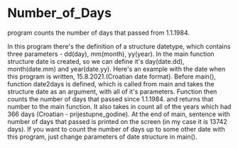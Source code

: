 # Number_of_Days
program counts the number of days that passed from 1.1.1984.

In this program there's the definition of a structure datetype, which contains three parameters - dd(day), mm(month), yy(year).
In the main function structure date is created, so we can define it's day(date.dd),  month(date.mm) and year(date.yy).
Here's an example with the date when this program is written, 15.8.2021.(Croatian date format).
Before main(), function date2days is defined, which is called from main and takes the structure date as an argument, with all of it's parameters.
Function then counts the number of days that passed since 1.1.1984. and returns that number to the main function.
It also takes in count all of the years which had 366 days (Croatian - prijestupne_godine).
At the end of main, sentence with number of days that passed is printed on the screen (in my case it is 13742 days).
If you want to count the number of days up to some other date with this program, just change parameters of date structure in main().
